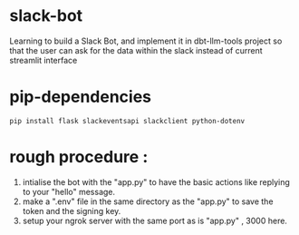 # slack-bot

Learning to build a Slack Bot, and implement it in dbt-llm-tools project so that the user can ask for the data within the slack instead of current streamlit interface

# pip-dependencies

    pip install flask slackeventsapi slackclient python-dotenv 

# rough procedure : 

 1. intialise the bot with the "app.py" to have the basic actions like replying to your "hello" message.
 2. make a ".env" file in the same directory as the "app.py" to save the token and the signing key.
 3. setup your ngrok server with the same port as is "app.py" , 3000 here.